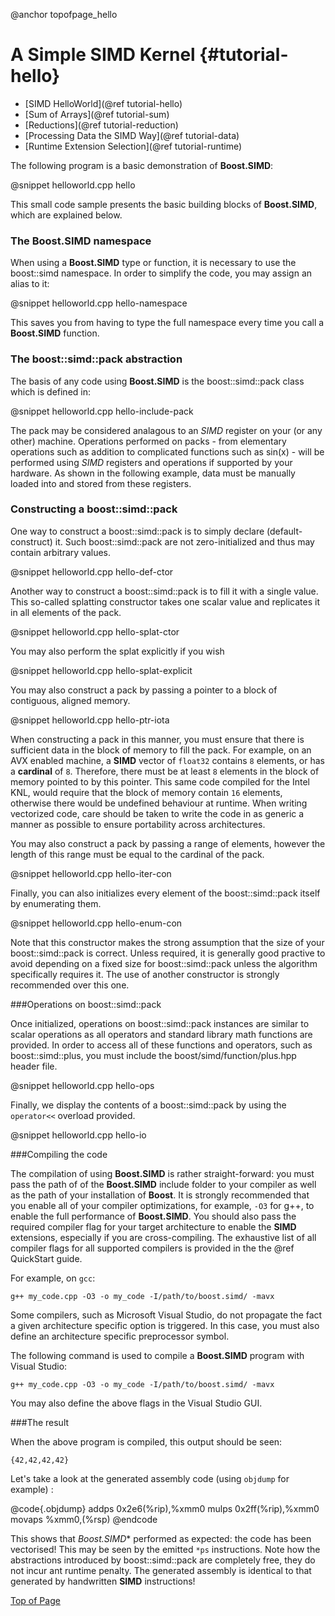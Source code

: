 @anchor topofpage_hello
# A Simple SIMD Kernel {#tutorial-hello}

- [SIMD HelloWorld](@ref tutorial-hello)
- [Sum of Arrays](@ref tutorial-sum)
- [Reductions](@ref tutorial-reduction)
- [Processing Data the SIMD Way](@ref tutorial-data)
- [Runtime Extension Selection](@ref tutorial-runtime)

The following program is a basic demonstration of **Boost.SIMD**:

@snippet helloworld.cpp hello

This small code sample presents the basic building blocks of **Boost.SIMD**, which are explained below.

### The Boost.SIMD namespace ###

When using a **Boost.SIMD** type or function, it is necessary to use the boost::simd namespace. In order to simplify the code, you may assign an alias to it:

@snippet helloworld.cpp hello-namespace

This saves you from having to type the full namespace every time you call a **Boost.SIMD** function.

### The boost::simd::pack abstraction

The basis of any code using **Boost.SIMD** is the boost::simd::pack class which is defined in:

@snippet helloworld.cpp hello-include-pack

The pack may be considered analagous to an _SIMD_ register on your (or any other) machine. Operations performed on packs - from elementary operations such as addition to complicated functions such as sin(x) - will be performed using _SIMD_ registers and operations if supported by your hardware. As shown in the following example, data must be manually loaded into and stored from these registers.

### Constructing a boost::simd::pack

One way to construct a boost::simd::pack is to simply declare (default-construct) it. Such boost::simd::pack are not zero-initialized and thus may contain arbitrary values.

@snippet helloworld.cpp hello-def-ctor

Another way to construct a boost::simd::pack is to fill it with a single value. This so-called splatting constructor takes one scalar value and replicates it in all elements of the pack.

@snippet helloworld.cpp hello-splat-ctor

You may also perform the splat explicitly if you wish

@snippet helloworld.cpp hello-splat-explicit

You may also construct a pack by passing a pointer to a block of contiguous, aligned memory.

@snippet helloworld.cpp hello-ptr-iota

When constructing a pack in this manner, you must ensure that there is sufficient data in the block
of memory to fill the pack. For example, on an AVX enabled machine, a __SIMD__ vector of `float32`
contains `8` elements, or has a __cardinal__ of `8`. Therefore, there must be at least `8` elements
in the block of memory pointed to by this pointer. This same code compiled for the Intel KNL, would
require that the block of memory contain `16` elements, otherwise there would be undefined behaviour
at runtime. When writing vectorized code, care should be taken to write the code in as generic a manner
as possible to ensure portability across architectures.

You may also construct a pack by passing a range of elements, however the length of this 
range must be equal to the cardinal of the pack.

@snippet helloworld.cpp hello-iter-con

Finally, you can also initializes every element of the boost::simd::pack itself by enumerating them.

@snippet helloworld.cpp hello-enum-con

Note that this constructor makes the strong assumption that the size of your boost::simd::pack is correct. 
Unless required, it is generally good practive to avoid depending on a fixed size for boost::simd::pack
unless the algorithm specifically requires it. The use of another constructor is strongly recommended
over this one.

###Operations on boost::simd::pack

Once initialized, operations on boost::simd::pack instances are similar to scalar operations as all 
operators and standard library math functions are provided. In order to access all of these functions
and operators, such as boost::simd::plus, you must include the boost/simd/function/plus.hpp header file.

@snippet helloworld.cpp hello-ops

Finally, we display the contents of a boost::simd::pack by using the `operator<<` overload provided.

@snippet helloworld.cpp hello-io


###Compiling the code

The compilation of using **Boost.SIMD** is rather straight-forward: you must pass the path of of the
**Boost.SIMD** include folder to your compiler as well as the path of your installation of **Boost**.
It is strongly recommended that you enable all of your compiler optimizations, for example, `-O3` for
g++, to enable the full performance of **Boost.SIMD**. You should also pass the required compiler flag
for your target architecture to enable the __SIMD__ extensions, especially if you are cross-compiling.
The exhaustive list of all compiler flags for all supported compilers is provided in the the @ref QuickStart
guide.

For example, on `gcc`:

`g++ my_code.cpp -O3 -o my_code -I/path/to/boost.simd/ -mavx`

Some compilers, such as Microsoft Visual Studio, do not propagate the fact a given architecture specific
option is triggered. In this case, you must also define an architecture specific preprocessor symbol.

The following command is used to compile a **Boost.SIMD** program with Visual Studio:

`g++ my_code.cpp -O3 -o my_code -I/path/to/boost.simd/ -mavx`

You may also define the above flags in the Visual Studio GUI.

###The result

When the above program is compiled, this output should be seen:

`{42,42,42,42}`

Let's take a look at the generated assembly code (using `objdump` for example) :

@code{.objdump}
addps  0x2e6(%rip),%xmm0
mulps  0x2ff(%rip),%xmm0
movaps %xmm0,(%rsp)
@endcode

This shows that *Boost.SIMD** performed as expected: the code has been vectorised!
This may be seen by the emitted `*ps` instructions. Note how the abstractions introduced 
by boost::simd::pack are completely free, they do not incur ant runtime penalty. The generated
assembly is identical to that generated by handwritten __SIMD__ instructions!

[Top of Page](#topofpage_hello)
